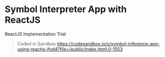 # Symbol Interpreter App with ReactJS

 ReactJS Implementation Trial
 
 >Coded in Sandbox
 >https://codesandbox.io/s/symbol-inference-app-using-reactjs-ifvd4?file=/public/index.html:0-1553
